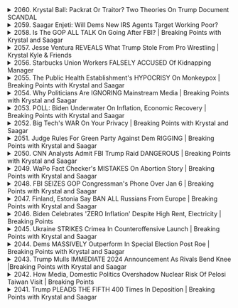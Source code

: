 <details>
<summary>2060. Krystal Ball: Packrat Or Traitor? Two Theories On Trump Document SCANDAL</summary><br>

<a href="https://www.youtube.com/watch?v=5HXGJ5E5-6M" target="_blank">
    <img src="https://img.youtube.com/vi/5HXGJ5E5-6M/maxresdefault.jpg" 
        alt="[Youtube]" width="200">
</a>

# Krystal Ball: Packrat Or Traitor? Two Theories On Trump Document SCANDAL


</details>

<details>
<summary>2059. Saagar Enjeti: Will Dems New IRS Agents Target Working Poor?</summary><br>

<a href="https://www.youtube.com/watch?v=-93trUJdhEk" target="_blank">
    <img src="https://img.youtube.com/vi/-93trUJdhEk/maxresdefault.jpg" 
        alt="[Youtube]" width="200">
</a>

# Saagar Enjeti: Will Dems New IRS Agents Target Working Poor?


</details>

<details>
<summary>2058. Is The GOP ALL TALK On Going After FBI? | Breaking Points with Krystal and Saagar</summary><br>

<a href="https://www.youtube.com/watch?v=U8Cq4EKwD_Y" target="_blank">
    <img src="https://img.youtube.com/vi/U8Cq4EKwD_Y/maxresdefault.jpg" 
        alt="[Youtube]" width="200">
</a>

# Is The GOP ALL TALK On Going After FBI? | Breaking Points with Krystal and Saagar


</details>

<details>
<summary>2057. Jesse Ventura REVEALS What Trump Stole From Pro Wrestling | Krystal Kyle & Friends</summary><br>

<a href="https://www.youtube.com/watch?v=A5iT5aGcyfU" target="_blank">
    <img src="https://img.youtube.com/vi/A5iT5aGcyfU/maxresdefault.jpg" 
        alt="[Youtube]" width="200">
</a>

# Jesse Ventura REVEALS What Trump Stole From Pro Wrestling | Krystal Kyle & Friends


</details>

<details>
<summary>2056. Starbucks Union Workers FALSELY ACCUSED Of Kidnapping Manager</summary><br>

<a href="https://www.youtube.com/watch?v=43Bt_klNhf0" target="_blank">
    <img src="https://img.youtube.com/vi/43Bt_klNhf0/maxresdefault.jpg" 
        alt="[Youtube]" width="200">
</a>

# Starbucks Union Workers FALSELY ACCUSED Of Kidnapping Manager


</details>

<details>
<summary>2055. The Public Health Establishment's HYPOCRISY On Monkeypox | Breaking Points with Krystal and Saagar</summary><br>

<a href="https://www.youtube.com/watch?v=-hG7ROq2nDs" target="_blank">
    <img src="https://img.youtube.com/vi/-hG7ROq2nDs/maxresdefault.jpg" 
        alt="[Youtube]" width="200">
</a>

# The Public Health Establishment's HYPOCRISY On Monkeypox | Breaking Points with Krystal and Saagar


</details>

<details>
<summary>2054. Why Politicians Are IGNORING Mainstream Media | Breaking Points with Krystal and Saagar</summary><br>

<a href="https://www.youtube.com/watch?v=zoSXztEbj0Q" target="_blank">
    <img src="https://img.youtube.com/vi/zoSXztEbj0Q/maxresdefault.jpg" 
        alt="[Youtube]" width="200">
</a>

# Why Politicians Are IGNORING Mainstream Media | Breaking Points with Krystal and Saagar


</details>

<details>
<summary>2053. POLL: Biden Underwater On Inflation, Economic Recovery | Breaking Points with Krystal and Saagar</summary><br>

<a href="https://www.youtube.com/watch?v=K4VZj08_Kms" target="_blank">
    <img src="https://img.youtube.com/vi/K4VZj08_Kms/maxresdefault.jpg" 
        alt="[Youtube]" width="200">
</a>

# POLL: Biden Underwater On Inflation, Economic Recovery | Breaking Points with Krystal and Saagar


</details>

<details>
<summary>2052. Big Tech's WAR On Your Privacy | Breaking Points with Krystal and Saagar</summary><br>

<a href="https://www.youtube.com/watch?v=TMDPy-8BcSo" target="_blank">
    <img src="https://img.youtube.com/vi/TMDPy-8BcSo/maxresdefault.jpg" 
        alt="[Youtube]" width="200">
</a>

# Big Tech's WAR On Your Privacy | Breaking Points with Krystal and Saagar


</details>

<details>
<summary>2051. Judge Rules For Green Party Against Dem RIGGING | Breaking Points with Krystal and Saagar</summary><br>

<a href="https://www.youtube.com/watch?v=hvW_gU0M_Rk" target="_blank">
    <img src="https://img.youtube.com/vi/hvW_gU0M_Rk/maxresdefault.jpg" 
        alt="[Youtube]" width="200">
</a>

# Judge Rules For Green Party Against Dem RIGGING | Breaking Points with Krystal and Saagar


</details>

<details>
<summary>2050. CNN Analysts Admit FBI Trump Raid DANGEROUS | Breaking Points with Krystal and Saagar</summary><br>

<a href="https://www.youtube.com/watch?v=F01kFp75XU4" target="_blank">
    <img src="https://img.youtube.com/vi/F01kFp75XU4/maxresdefault.jpg" 
        alt="[Youtube]" width="200">
</a>

# CNN Analysts Admit FBI Trump Raid DANGEROUS | Breaking Points with Krystal and Saagar


</details>

<details>
<summary>2049. WaPo Fact Checker's MISTAKES On Abortion Story | Breaking Points with Krystal and Saagar</summary><br>

<a href="https://www.youtube.com/watch?v=XjsQnKdAwiA" target="_blank">
    <img src="https://img.youtube.com/vi/XjsQnKdAwiA/maxresdefault.jpg" 
        alt="[Youtube]" width="200">
</a>

# WaPo Fact Checker's MISTAKES On Abortion Story | Breaking Points with Krystal and Saagar


</details>

<details>
<summary>2048. FBI SEIZES GOP Congressman's Phone Over Jan 6 | Breaking Points with Krystal and Saagar</summary><br>

<a href="https://www.youtube.com/watch?v=rMns2sgr5FQ" target="_blank">
    <img src="https://img.youtube.com/vi/rMns2sgr5FQ/maxresdefault.jpg" 
        alt="[Youtube]" width="200">
</a>

# FBI SEIZES GOP Congressman's Phone Over Jan 6 | Breaking Points with Krystal and Saagar


</details>

<details>
<summary>2047. Finland, Estonia Say BAN ALL Russians From Europe | Breaking Points with Krystal and Saagar</summary><br>

<a href="https://www.youtube.com/watch?v=nXmCZsOzw5I" target="_blank">
    <img src="https://img.youtube.com/vi/nXmCZsOzw5I/maxresdefault.jpg" 
        alt="[Youtube]" width="200">
</a>

# Finland, Estonia Say BAN ALL Russians From Europe | Breaking Points with Krystal and Saagar


</details>

<details>
<summary>2046. Biden Celebrates 'ZERO Inflation' Despite High Rent, Electricity | Breaking Points</summary><br>

<a href="https://www.youtube.com/watch?v=edzZTva_MdI" target="_blank">
    <img src="https://img.youtube.com/vi/edzZTva_MdI/maxresdefault.jpg" 
        alt="[Youtube]" width="200">
</a>

# Biden Celebrates 'ZERO Inflation' Despite High Rent, Electricity | Breaking Points


</details>

<details>
<summary>2045. Ukraine STRIKES Crimea In Counteroffensive Launch | Breaking Points with Krystal and Saagar</summary><br>

<a href="https://www.youtube.com/watch?v=fOR_3dP_x1Q" target="_blank">
    <img src="https://img.youtube.com/vi/fOR_3dP_x1Q/maxresdefault.jpg" 
        alt="[Youtube]" width="200">
</a>

# Ukraine STRIKES Crimea In Counteroffensive Launch | Breaking Points with Krystal and Saagar


</details>

<details>
<summary>2044. Dems MASSIVELY Outperform In Special Election Post Roe | Breaking Points with Krystal and Saagar</summary><br>

<a href="https://www.youtube.com/watch?v=bc37FT0fWwc" target="_blank">
    <img src="https://img.youtube.com/vi/bc37FT0fWwc/maxresdefault.jpg" 
        alt="[Youtube]" width="200">
</a>

# Dems MASSIVELY Outperform In Special Election Post Roe | Breaking Points with Krystal and Saagar


</details>

<details>
<summary>2043. Trump Mulls IMMEDIATE 2024 Announcement As Rivals Bend Knee |Breaking Points with Krystal and Saagar</summary><br>

<a href="https://www.youtube.com/watch?v=UIfVYNl7lB4" target="_blank">
    <img src="https://img.youtube.com/vi/UIfVYNl7lB4/maxresdefault.jpg" 
        alt="[Youtube]" width="200">
</a>

# Trump Mulls IMMEDIATE 2024 Announcement As Rivals Bend Knee |Breaking Points with Krystal and Saagar


</details>

<details>
<summary>2042. How Media, Domestic Politics Overshadow Nuclear Risk Of Pelosi Taiwan Visit | Breaking Points</summary><br>

<a href="https://www.youtube.com/watch?v=TtUxmvCXACI" target="_blank">
    <img src="https://img.youtube.com/vi/TtUxmvCXACI/maxresdefault.jpg" 
        alt="[Youtube]" width="200">
</a>

# How Media, Domestic Politics Overshadow Nuclear Risk Of Pelosi Taiwan Visit | Breaking Points


</details>

<details>
<summary>2041. Trump PLEADS THE FIFTH 400 Times In Deposition | Breaking Points with Krystal and Saagar</summary><br>

<a href="https://www.youtube.com/watch?v=K_qFcp3sUh8" target="_blank">
    <img src="https://img.youtube.com/vi/K_qFcp3sUh8/maxresdefault.jpg" 
        alt="[Youtube]" width="200">
</a>

# Trump PLEADS THE FIFTH 400 Times In Deposition | Breaking Points with Krystal and Saagar


</details>

